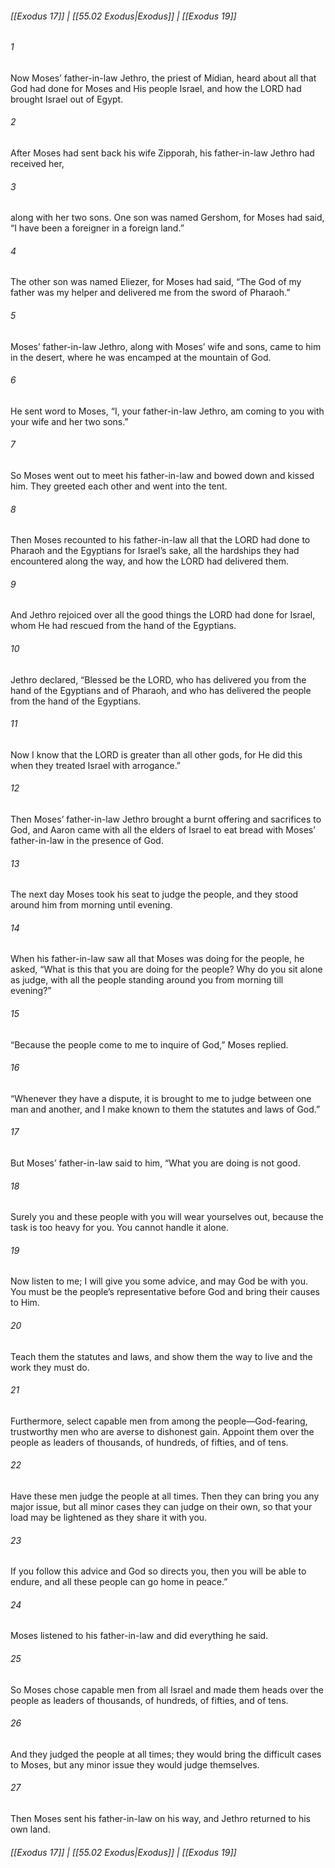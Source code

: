 
###### [[Exodus 17]] | [[55.02 Exodus|Exodus]] | [[Exodus 19]]

###### 1
Now Moses’ father-in-law Jethro, the priest of Midian, heard about all that God had done for Moses and His people Israel, and how the LORD had brought Israel out of Egypt.
###### 2
After Moses had sent back his wife Zipporah, his father-in-law Jethro had received her,
###### 3
along with her two sons. One son was named Gershom, for Moses had said, “I have been a foreigner in a foreign land.”
###### 4
The other son was named Eliezer, for Moses had said, “The God of my father was my helper and delivered me from the sword of Pharaoh.”
###### 5
Moses’ father-in-law Jethro, along with Moses’ wife and sons, came to him in the desert, where he was encamped at the mountain of God.
###### 6
He sent word to Moses, “I, your father-in-law Jethro, am coming to you with your wife and her two sons.”
###### 7
So Moses went out to meet his father-in-law and bowed down and kissed him. They greeted each other and went into the tent.
###### 8
Then Moses recounted to his father-in-law all that the LORD had done to Pharaoh and the Egyptians for Israel’s sake, all the hardships they had encountered along the way, and how the LORD had delivered them.
###### 9
And Jethro rejoiced over all the good things the LORD had done for Israel, whom He had rescued from the hand of the Egyptians.
###### 10
Jethro declared, “Blessed be the LORD, who has delivered you from the hand of the Egyptians and of Pharaoh, and who has delivered the people from the hand of the Egyptians.
###### 11
Now I know that the LORD is greater than all other gods, for He did this when they treated Israel with arrogance.”
###### 12
Then Moses’ father-in-law Jethro brought a burnt offering and sacrifices to God, and Aaron came with all the elders of Israel to eat bread with Moses’ father-in-law in the presence of God.
###### 13
The next day Moses took his seat to judge the people, and they stood around him from morning until evening.
###### 14
When his father-in-law saw all that Moses was doing for the people, he asked, “What is this that you are doing for the people? Why do you sit alone as judge, with all the people standing around you from morning till evening?”
###### 15
“Because the people come to me to inquire of God,” Moses replied.
###### 16
“Whenever they have a dispute, it is brought to me to judge between one man and another, and I make known to them the statutes and laws of God.”
###### 17
But Moses’ father-in-law said to him, “What you are doing is not good.
###### 18
Surely you and these people with you will wear yourselves out, because the task is too heavy for you. You cannot handle it alone.
###### 19
Now listen to me; I will give you some advice, and may God be with you. You must be the people’s representative before God and bring their causes to Him.
###### 20
Teach them the statutes and laws, and show them the way to live and the work they must do.
###### 21
Furthermore, select capable men from among the people—God-fearing, trustworthy men who are averse to dishonest gain. Appoint them over the people as leaders of thousands, of hundreds, of fifties, and of tens.
###### 22
Have these men judge the people at all times. Then they can bring you any major issue, but all minor cases they can judge on their own, so that your load may be lightened as they share it with you.
###### 23
If you follow this advice and God so directs you, then you will be able to endure, and all these people can go home in peace.”
###### 24
Moses listened to his father-in-law and did everything he said.
###### 25
So Moses chose capable men from all Israel and made them heads over the people as leaders of thousands, of hundreds, of fifties, and of tens.
###### 26
And they judged the people at all times; they would bring the difficult cases to Moses, but any minor issue they would judge themselves.
###### 27
Then Moses sent his father-in-law on his way, and Jethro returned to his own land.

###### [[Exodus 17]] | [[55.02 Exodus|Exodus]] | [[Exodus 19]]
